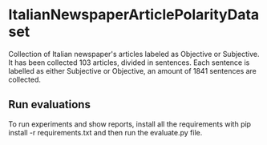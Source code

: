 # ItalianNewspaperArticlePolarityDataset
Collection of Italian newspaper's articles labeled as Objective or Subjective.
It has been collected 103 articles, divided in sentences. 
Each sentence is labelled as either Subjective or Objective, an amount of 1841 sentences are collected.
## Run evaluations 
To run experiments and show reports, install all the requirements with pip install -r requirements.txt and then run the evaluate.py file.


